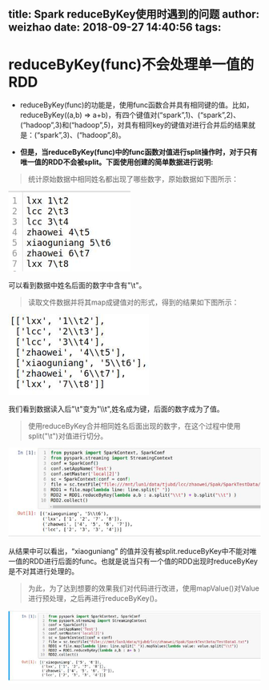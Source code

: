 title: Spark reduceByKey使用时遇到的问题
author: weizhao
date: 2018-09-27 14:40:56
tags:
---
# reduceByKey(func)不会处理单一值的RDD

* reduceByKey(func)的功能是，使用func函数合并具有相同键的值。比如，reduceByKey((a,b) => a+b)，有四个键值对(“spark”,1)、(“spark”,2)、(“hadoop”,3)和(“hadoop”,5)，对具有相同key的键值对进行合并后的结果就是：(“spark”,3)、(“hadoop”,8)。

* __但是，当reduceByKey(func)中的func函数对值进行split操作时，对于只有唯一值的RDD不会被split。下面使用创建的简单数据进行说明:__

> 统计原始数据中相同姓名都出现了哪些数字，原始数据如下图所示：

![github](/images/reduceByKey-question/rawdata.jpg)

可以看到数据中姓名后面的数字中含有"\t"。

> 读取文件数据并将其map成键值对的形式，得到的结果如下图所示：

![github](/images/reduceByKey-question/FirstMap.jpg)

我们看到数据读入后"\t"变为"\\\t",姓名成为键，后面的数字成为了值。

> 使用reduceByKey合并相同姓名后面出现的数字，在这个过程中使用split("\\t")对值进行切分。

![github](/images/reduceByKey-question/reduceByKey.jpg)

从结果中可以看出，“xiaoguniang” 的值并没有被split.reduceByKey中不能对唯一值的RDD进行后面的func。也就是说当只有一个值的RDD出现时reduceByKey是不对其进行处理的。

> 为此，为了达到想要的效果我们对代码进行改进，使用mapValue()对Value进行预处理，之后再进行reduceByKey()。

![github](/images/reduceByKey-question/improve.jpg)